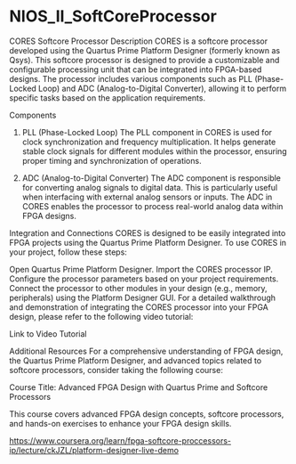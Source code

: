 # NIOS_II_SoftCoreProcessor


CORES Softcore Processor
Description
CORES is a softcore processor developed using the Quartus Prime Platform Designer (formerly known as Qsys). This softcore processor is designed to provide a customizable and configurable processing unit that can be integrated into FPGA-based designs. The processor includes various components such as PLL (Phase-Locked Loop) and ADC (Analog-to-Digital Converter), allowing it to perform specific tasks based on the application requirements.

Components
1. PLL (Phase-Locked Loop)
The PLL component in CORES is used for clock synchronization and frequency multiplication. It helps generate stable clock signals for different modules within the processor, ensuring proper timing and synchronization of operations.

2. ADC (Analog-to-Digital Converter)
The ADC component is responsible for converting analog signals to digital data. This is particularly useful when interfacing with external analog sensors or inputs. The ADC in CORES enables the processor to process real-world analog data within FPGA designs.

Integration and Connections
CORES is designed to be easily integrated into FPGA projects using the Quartus Prime Platform Designer. To use CORES in your project, follow these steps:

Open Quartus Prime Platform Designer.
Import the CORES processor IP.
Configure the processor parameters based on your project requirements.
Connect the processor to other modules in your design (e.g., memory, peripherals) using the Platform Designer GUI.
For a detailed walkthrough and demonstration of integrating the CORES processor into your FPGA design, please refer to the following video tutorial:

Link to Video Tutorial

Additional Resources
For a comprehensive understanding of FPGA design, the Quartus Prime Platform Designer, and advanced topics related to softcore processors, consider taking the following course:

Course Title: Advanced FPGA Design with Quartus Prime and Softcore Processors

This course covers advanced FPGA design concepts, softcore processors, and hands-on exercises to enhance your FPGA design skills.

 <https://www.coursera.org/learn/fpga-softcore-proccessors-ip/lecture/ckJZL/platform-designer-live-demo> 

